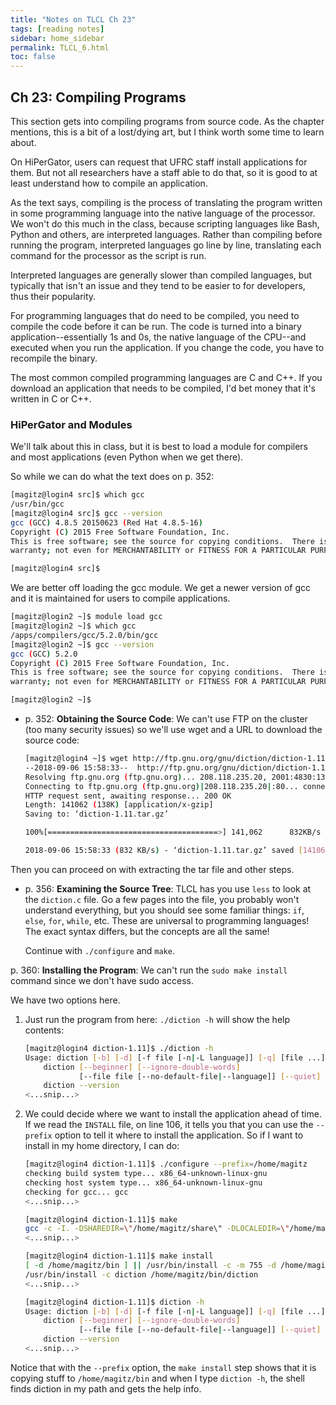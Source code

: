 ```yaml
---
title: "Notes on TLCL Ch 23"
tags: [reading notes]
sidebar: home_sidebar
permalink: TLCL_6.html
toc: false
---
```


## Ch 23: Compiling Programs

This section gets into compiling programs from source code. As the chapter mentions, this is a bit of a lost/dying art, but I think worth some time to learn about.

On HiPerGator, users can request that UFRC staff install applications for them. But not all researchers have a staff able to do that, so it is good to at least understand how to compile an application.

As the text says, compiling is the process of translating the program written in some programming language into the native language of the processor. We won't do this much in the class, because scripting languages like Bash, Python and others, are interpreted languages. Rather than compiling before running the program, interpreted languages go line by line, translating each command for the processor as the script is run.

Interpreted languages are generally slower than compiled languages, but typically that isn't an issue and they tend to be easier to for developers, thus their popularity.

For programming languages that do need to be compiled, you need to compile the code before it can be run. The code is turned into a binary application--essentially 1s and 0s, the native language of the CPU--and executed when you run the application. If you change the code, you have to recompile the binary.

The most common compiled programming languages are C and C++. If you download an application that needs to be compiled, I'd bet money that it's written in C or C++.

### HiPerGator and Modules
We'll talk about this in class, but it is best to load a module for compilers and most applications (even Python when we get there).

So while we can do what the text does on p. 352:
```bash
[magitz@login4 src]$ which gcc
/usr/bin/gcc
[magitz@login4 src]$ gcc --version
gcc (GCC) 4.8.5 20150623 (Red Hat 4.8.5-16)
Copyright (C) 2015 Free Software Foundation, Inc.
This is free software; see the source for copying conditions.  There is NO
warranty; not even for MERCHANTABILITY or FITNESS FOR A PARTICULAR PURPOSE.

[magitz@login4 src]$
```

We are better off loading the gcc module. We get a newer version of gcc and it is maintained for users to compile applications.

```bash
[magitz@login2 ~]$ module load gcc
[magitz@login2 ~]$ which gcc
/apps/compilers/gcc/5.2.0/bin/gcc
[magitz@login2 ~]$ gcc --version
gcc (GCC) 5.2.0
Copyright (C) 2015 Free Software Foundation, Inc.
This is free software; see the source for copying conditions.  There is NO
warranty; not even for MERCHANTABILITY or FITNESS FOR A PARTICULAR PURPOSE.

[magitz@login2 ~]$
```
 

* p. 352: **Obtaining the Source Code**: We can't use FTP on the cluster (too many security issues) so we'll use wget and a URL to download the source code:

    ```bash
    [magitz@login4 ~]$ wget http://ftp.gnu.org/gnu/diction/diction-1.11.tar.gz
    --2018-09-06 15:58:33--  http://ftp.gnu.org/gnu/diction/diction-1.11.tar.gz
    Resolving ftp.gnu.org (ftp.gnu.org)... 208.118.235.20, 2001:4830:134:3::b
    Connecting to ftp.gnu.org (ftp.gnu.org)|208.118.235.20|:80... connected.
    HTTP request sent, awaiting response... 200 OK
    Length: 141062 (138K) [application/x-gzip]
    Saving to: ‘diction-1.11.tar.gz’

    100%[======================================>] 141,062      832KB/s   in 0.2s   

    2018-09-06 15:58:33 (832 KB/s) - ‘diction-1.11.tar.gz’ saved [141062/141062]
    ```
 

Then you can proceed on with extracting the tar file and other steps.

* p. 356: **Examining the Source Tree**: TLCL has you use `less` to look at the `diction.c` file. Go a few pages into the file, you probably won't understand everything, but you should see some familiar things: `if`, `else`, `for`, `while`, etc. These are universal to programming languages! The exact syntax differs, but the concepts are all the same!

  Continue with `./configure` and `make`.

 

p. 360: **Installing the Program**: We can't run the `sudo make install` command since we don't have sudo access.

We have two options here.

1. Just run the program from here: `./diction -h` will show the help contents:

    ```bash
    [magitz@login4 diction-1.11]$ ./diction -h
    Usage: diction [-b] [-d] [-f file [-n|-L language]] [-q] [file ...]
        diction [--beginner] [--ignore-double-words]
                [--file file [--no-default-file|--language]] [--quiet] [file ...]
        diction --version
    <...snip...>
    ```

2. We could decide where we want to install the application ahead of time. If we read the `INSTALL` file, on line 106, it tells you that you can use the `--prefix` option to tell it where to install the application. So if I want to install in my home directory, I can do:

    ```bash
    [magitz@login4 diction-1.11]$ ./configure --prefix=/home/magitz
    checking build system type... x86_64-unknown-linux-gnu
    checking host system type... x86_64-unknown-linux-gnu
    checking for gcc... gcc
    <...snip...>

    [magitz@login4 diction-1.11]$ make
    gcc -c -I. -DSHAREDIR=\"/home/magitz/share\" -DLOCALEDIR=\"/home/magitz/share/locale\" -g -O2 -pipe -Wno-unused -Wshadow -Wbad-function-cast -Wmissing-prototypes -Wstrict-prototypes -Wcast-align -Wcast-qual -Wpointer-arith -Wcast-align -Wwrite-strings -Wmissing-declarations -Wnested-externs -Wundef -pedantic -fno-common diction.c
    <...snip...>

    [magitz@login4 diction-1.11]$ make install
    [ -d /home/magitz/bin ] || /usr/bin/install -c -m 755 -d /home/magitz/bin
    /usr/bin/install -c diction /home/magitz/bin/diction
    <...snip...>

    [magitz@login4 diction-1.11]$ diction -h
    Usage: diction [-b] [-d] [-f file [-n|-L language]] [-q] [file ...]
        diction [--beginner] [--ignore-double-words]
                [--file file [--no-default-file|--language]] [--quiet] [file ...]
        diction --version
    <...snip...>
    ```

  Notice that with the `--prefix` option, the `make install` step shows that it is copying stuff to `/home/magitz/bin` and when I type `diction -h`, the shell finds diction in my path and gets the help info.

  